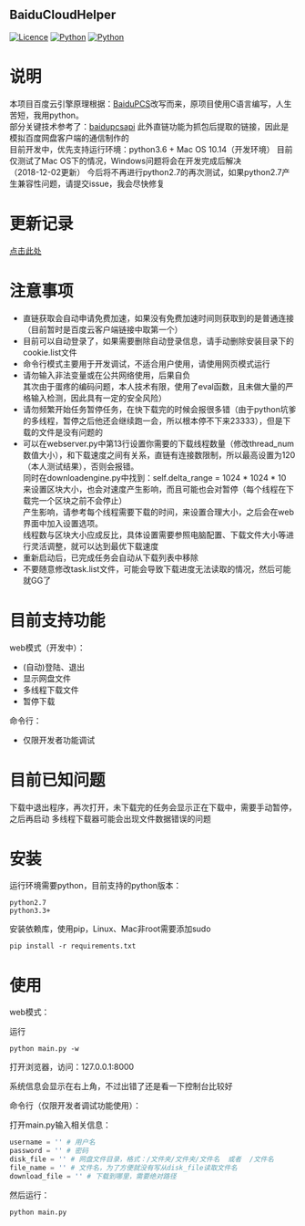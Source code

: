 ## BaiduCloudHelper

[![Licence](https://img.shields.io/badge/licence-MIT-blue.svg)](https://github.com/yp05327/BaiduCloudHelper/LICENSE) [![Python](https://img.shields.io/badge/python-2.7%2C3.3+-blue.svg)](https://github.com/yp05327/BaiduCloudHelper#) [![Python](https://travis-ci.org/yp05327/BaiduCloudHelper.svg?branch=master)](https://travis-ci.org/yp05327/BaiduCloudHelper)

# 说明
本项目百度云引擎原理根据：[BaiduPCS](https://github.com/GangZhuo/BaiduPCS)改写而来，原项目使用C语言编写，人生苦短，我用python。  
部分关键技术参考了：[baidupcsapi](https://github.com/ly0/baidupcsapi)
此外直链功能为抓包后提取的链接，因此是模拟百度网盘客户端的通信制作的  
目前开发中，优先支持运行环境：python3.6 + Mac OS 10.14（开发环境）
目前仅测试了Mac OS下的情况，Windows问题将会在开发完成后解决  
（2018-12-02更新）
今后将不再进行python2.7的再次测试，如果python2.7产生兼容性问题，请提交issue，我会尽快修复

# 更新记录
[点击此处](https://github.com/yp05327/BaiduCloudHelper/blob/master/update.md)

# 注意事项
* 直链获取会自动申请免费加速，如果没有免费加速时间则获取到的是普通连接（目前暂时是百度云客户端链接中取第一个）  
* 目前可以自动登录了，如果需要删除自动登录信息，请手动删除安装目录下的cookie.list文件  
* 命令行模式主要用于开发调试，不适合用户使用，请使用网页模式运行  
* 请勿输入非法变量或在公共网络使用，后果自负  
其次由于蛋疼的编码问题，本人技术有限，使用了eval函数，且未做大量的严格输入检测，因此具有一定的安全风险）  
* 请勿频繁开始任务暂停任务，在快下载完的时候会报很多错（由于python坑爹的多线程，暂停之后他还会继续跑一会，所以根本停不下来23333），但是下载的文件是没有问题的  
* 可以在webserver.py中第13行设置你需要的下载线程数量（修改thread_num数值大小），和下载速度之间有关系，直链有连接数限制，所以最高设置为120（本人测试结果），否则会报错。  
同时在downloadengine.py中找到：self.delta_range = 1024 * 1024 * 10 来设置区块大小，也会对速度产生影响，而且可能也会对暂停（每个线程在下载完一个区块之前不会停止）  
产生影响，请参考每个线程需要下载的时间，来设置合理大小，之后会在web界面中加入设置选项。  
线程数与区块大小应成反比，具体设置需要参照电脑配置、下载文件大小等进行灵活调整，就可以达到最优下载速度  
* 重新启动后，已完成任务会自动从下载列表中移除  
* 不要随意修改task.list文件，可能会导致下载进度无法读取的情况，然后可能就GG了  

# 目前支持功能
web模式（开发中）：
* (自动)登陆、退出
* 显示网盘文件
* 多线程下载文件
* 暂停下载

命令行：
* 仅限开发者功能调试

# 目前已知问题
下载中退出程序，再次打开，未下载完的任务会显示正在下载中，需要手动暂停，之后再启动
多线程下载器可能会出现文件数据错误的问题

# 安装
运行环境需要python，目前支持的python版本：

```
python2.7
python3.3+
```

安装依赖库，使用pip，Linux、Mac非root需要添加sudo

```shell
pip install -r requirements.txt
```

# 使用

web模式：

运行

```shell
python main.py -w
```

打开浏览器，访问：127.0.0.1:8000

系统信息会显示在右上角，不过出错了还是看一下控制台比较好

命令行（仅限开发者调试功能使用）：

打开main.py输入相关信息：

```python
username = '' # 用户名
password = '' # 密码
disk_file = '' # 网盘文件目录，格式：/文件夹/文件夹/文件名  或者  /文件名
file_name = '' # 文件名，为了方便就没有写从disk_file读取文件名
download_file = '' # 下载到哪里，需要绝对路径
```

然后运行：

```shell
python main.py
```

